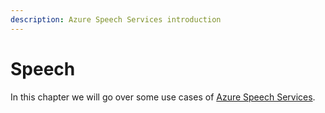```yaml
---
description: Azure Speech Services introduction
---
```


# Speech

In this chapter we will go over some use cases of [Azure Speech Services](https://aka.ms/AzureSpeech).&#x20;
